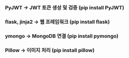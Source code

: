 


### PyJWT → JWT 토큰 생성 및 검증 (pip install PyJWT)
### flask,  jinja2 → 웹 프레임워크 (pip install flask)
### ymongo → MongoDB 연결 (pip install pymongo)
### Pillow → 이미지 처리 (pip install pillow)
